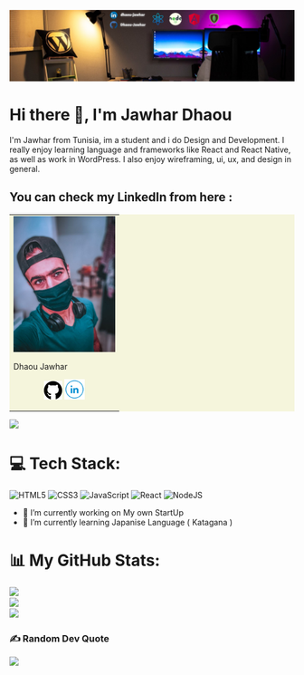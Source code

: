 ![Design and Developement](https://github.com/Dhaou-Jawhar/Dhaou-Jawhar/blob/main/dhaou-jawhar%20(1).png)

# Hi there 👋, I'm Jawhar Dhaou
I'm Jawhar from Tunisia, im a student and i do Design and Development. I really enjoy learning language and frameworks like React and React Native, as well as work in WordPress. I also enjoy wireframing, ui, ux, and design in general.

## You can check my LinkedIn from here : 

<table style="background-color:#F5F5DC">
<tr>
<td>
<img src="https://github.com/Dhaou-Jawhar/Dhaou-Jawhar/blob/main/be259bd5-577b-4aa8-b27a-250649810988.png" width="180"/>

Dhaou Jawhar

<p align="center">
<a href = "https://github.com/Dhaou-Jawhar"><img src = "https://github.com/harshalrj25/MasterAssetsRepo/blob/master/gitHubLogo.png" width="32" height = "33"/></a>
<a href = "https://www.linkedin.com/in/dhaou-jawhar/"><img src = "https://github.com/harshalrj25/MasterAssetsRepo/blob/master/linkedInLogo.svg" width="36" height="36"/></a>
</p>
</td>
</tr> 
</table>

[![](https://visitcount.itsvg.in/api?id=Dhaou-Jawhar&icon=0&color=6)](https://visitcount.itsvg.in)

# 💻 Tech Stack:
![HTML5](https://img.shields.io/badge/html5-%23E34F26.svg?style=for-the-badge&logo=html5&logoColor=white) ![CSS3](https://img.shields.io/badge/css3-%231572B6.svg?style=for-the-badge&logo=css3&logoColor=white) ![JavaScript](https://img.shields.io/badge/javascript-%23323330.svg?style=for-the-badge&logo=javascript&logoColor=%23F7DF1E) ![React](https://img.shields.io/badge/react-%2320232a.svg?style=for-the-badge&logo=react&logoColor=%2361DAFB) ![NodeJS](https://img.shields.io/badge/node.js-6DA55F?style=for-the-badge&logo=node.js&logoColor=white)

- 🔭 I’m currently working on My own StartUp 
- 🌱 I’m currently learning Japanise Language ( Katagana ) 

# 📊 My GitHub Stats:
![](https://github-readme-stats.vercel.app/api?username=Dhaou-Jawhar&theme=synthwave&hide_border=true&include_all_commits=true&count_private=false)<br/>
![](https://github-readme-streak-stats.herokuapp.com/?user=Dhaou-Jawhar&theme=synthwave&hide_border=true)<br/>
![](https://github-readme-stats.vercel.app/api/top-langs/?username=Dhaou-Jawhar&theme=synthwave&hide_border=true&include_all_commits=true&count_private=false&layout=compact)  

### ✍️ Random Dev Quote
![](https://quotes-github-readme.vercel.app/api?type=horizontal&theme=radical)





